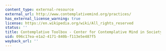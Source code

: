 ```yaml
---
content_type: external-resource
external_url: http://www.contemplativemind.org/practices/
has_external_license_warning: true
license: https://en.wikipedia.org/wiki/All_rights_reserved
status: ''
title: Contemplative Toolbox - Center for Contemplative Mind in Society Website
uid: 096c17ea-e1a2-4171-840b-f113e5e487f5
wayback_url: ''
---
```

